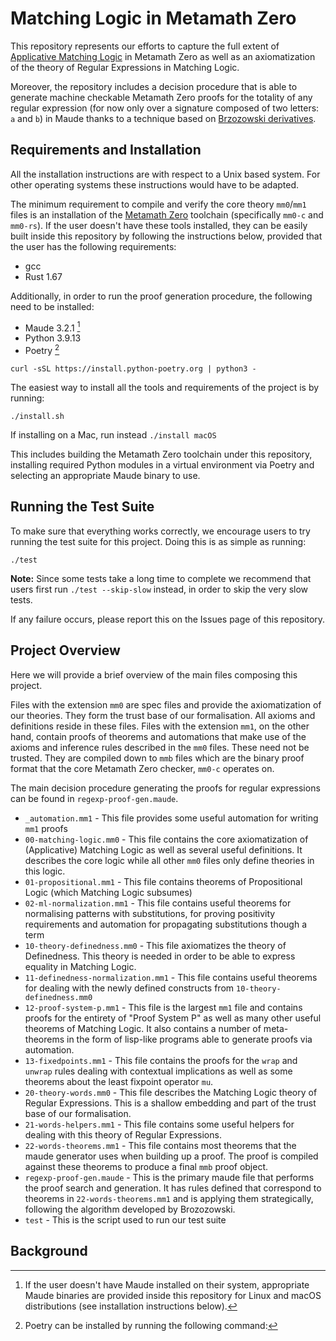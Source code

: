 # Matching Logic in Metamath Zero

This repository represents our efforts to capture the full extent of [Applicative Matching Logic](https://fsl.cs.illinois.edu/publications/chen-rosu-2019-trb.html) in Metamath Zero as well as an axiomatization of the theory of Regular Expressions in Matching Logic.

Moreover, the repository includes a decision procedure that is able to generate machine checkable Metamath Zero proofs for the totality of any regular expression (for now only over a signature composed of two letters: `a` and `b`) in Maude thanks to a technique based on [Brzozowski derivatives](https://dl.acm.org/doi/10.1145/321239.321249).

## Requirements and Installation

All the installation instructions are with respect to a Unix based system. For other operating systems these instructions would have to be adapted.

The minimum requirement to compile and verify the core theory `mm0`/`mm1` files is an installation of the [Metamath Zero](https://github.com/digama0/mm0) toolchain (specifically `mm0-c` and `mm0-rs`). If the user doesn't have these tools installed, they can be easily built inside this repository by following the instructions below, provided that the user has the following requirements:
* gcc
* Rust 1.67

Additionally, in order to run the proof generation procedure, the following need to be installed:
* Maude 3.2.1 [^maude]
* Python 3.9.13
* Poetry [^poetry]

[^maude]:  If the user doesn't have Maude installed on their system, appropriate Maude binaries are provided inside this repository for Linux and macOS distributions (see installation instructions below).
[^poetry]: Poetry can be installed by running the following command:

```
curl -sSL https://install.python-poetry.org | python3 -
```

The easiest way to install all the tools and requirements of the project is by running:
```
./install.sh
```
If installing on a Mac, run instead `./install macOS`

This includes building the Metamath Zero toolchain under this repository, installing required Python modules in a virtual environment via Poetry and selecting an appropriate Maude binary to use.

## Running the Test Suite

To make sure that everything works correctly, we encourage users to try running the test suite for this project. Doing this is as simple as running:
```
./test
```

**Note:** Since some tests take a long time to complete we recommend that users first run `./test --skip-slow` instead, in order to skip the very slow tests.

If any failure occurs, please report this on the Issues page of this repository.

## Project Overview

Here we will provide a brief overview of the main files composing this project.

Files with the extension `mm0` are spec files and provide the axiomatization of our theories. They form the trust base of our formalisation. All axioms and definitions reside in these files. Files with the extension `mm1`, on the other hand, contain proofs of theorems and automations that make use of the axioms and inference rules described in the `mm0` files. These need not be trusted. They are compiled down to `mmb` files which are the binary proof format that the core Metamath Zero checker, `mm0-c` operates on.

The main decision procedure generating the proofs for regular expressions can be found in `regexp-proof-gen.maude`.

* `_automation.mm1` - This file provides some useful automation for writing `mm1` proofs
* `00-matching-logic.mm0` - This file contains the core axiomatization of (Applicative) Matching Logic as well as several useful definitions. It describes the core logic while all other `mm0` files only define theories in this logic.
* `01-propositional.mm1` - This file contains theorems of Propositional Logic (which Matching Logic subsumes)
* `02-ml-normalization.mm1` - This file contains useful theorems for normalising patterns with substitutions, for proving positivity requirements and automation for propagating substitutions though a term
* `10-theory-definedness.mm0` - This file axiomatizes the theory of Definedness. This theory is needed in order to be able to express equality in Matching Logic.
* `11-definedness-normalization.mm1` - This file contains useful theorems for dealing with the newly defined constructs from `10-theory-definedness.mm0`
* `12-proof-system-p.mm1` - This file is the largest `mm1` file and contains proofs for the entirety of "Proof System P" as well as many other useful theorems of Matching Logic. It also contains a number of meta-theorems in the form of lisp-like programs able to generate proofs via automation.
* `13-fixedpoints.mm1` - This file contains the proofs for the `wrap` and `unwrap` rules dealing with contextual implications as well as some theorems about the least fixpoint operator `mu`.
* `20-theory-words.mm0` - This file describes the Matching Logic theory of Regular Expressions. This is a shallow embedding and part of the trust base of our formalisation.
* `21-words-helpers.mm1` - This file contains some useful helpers for dealing with this theory of Regular Expressions.
* `22-words-theorems.mm1` - This file contains most theorems that the maude generator uses when building up a proof. The proof is compiled against these theorems to produce a final `mmb` proof object.
* `regexp-proof-gen.maude` - This is the primary maude file that performs the proof search and generation. It has rules defined that correspond to theorems in `22-words-theorems.mm1` and is applying them strategically, following the algorithm developed by Brozozowski.
* `test` - This is the script used to run our test suite

## Background
